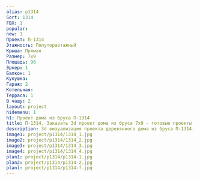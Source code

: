 ```yaml
---
alias: p1314
Sort: 1314
FBX: 1
popular: 
new: 1
Проект: П-1314
Этажность: Полутораэтажный
Крыша: Прямая
Размер: 7х9
Площадь: 96
Эркер: 1
Балкон: 1
Кукушка: 
Гараж: 2
Котельная: 
Терраса: 1
В чашу: 2
layout: project
hidemenu: 1
h1: Проект дома из бруса П-1314
title: П-1314. Заказать 3d проект дома из бруса 7х9 - готовые проекты
description: 3d визуализация проекта деревянного дома из бруса П-1314. Площадь 96 м2, размер 7х9. Вы можете внести любые изменения в проект.
image1: project/p1314/1314_1.jpg
image2: project/p1314/1314_2.jpg
image3: project/p1314/1314_3.jpg
image4: project/p1314/1314_4.jpg
plan1: project/p1314/p1314-1.jpg
plan2: project/p1314/p1314-2.jpg
planl: project/p1314/p1314-f.jpg
---
```

